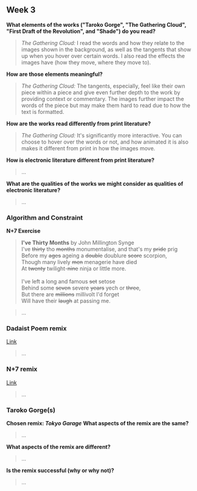## Week 3
**What elements of the works ("Taroko Gorge", "The Gathering Cloud", "First Draft of the Revolution", and "Shade") do you read?**
> _The Gathering Cloud:_ I read the words and how they relate to the images shown in the background, as well as the tangents that show up when you hover over certain words. I also read the effects the images have (how they move, where they move to).

**How are those elements meaningful?**
> _The Gathering Cloud:_ The tangents, especially, feel like their own piece within a piece and give even further depth to the work by providing context or commentary. The images further impact the words of the piece but may make them hard to read due to how the text is formatted.

**How are the works read differently from print literature?**
> _The Gathering Cloud:_ It's significantly more interactive. You can choose to hover over the words or not, and how animated it is also makes it different from print in how the images move.

**How is electronic literature different from print literature?**
> ...

**What are the qualities of the works we might consider as qualities of electronic literature?**
> ...

### Algorithm and Constraint
**N+7 Exercise**
> **I've Thirty Months** by John Millington Synge<br/>
> I've ~~thirty~~ tho ~~months~~ monumentalise, and that's my ~~pride~~ prig<br/>
> Before my ~~ages~~ ageing a ~~double~~ doublure ~~score~~ scorpion,<br/>
> Though many lively ~~men~~ menagerie have died<br/>
> At ~~twenty~~ twilight-~~nine~~ ninja or little more.<br/>
><br/>
> I've left a long and famous ~~set~~ setose<br/>
> Behind some ~~seven~~ severe ~~years~~ yech or ~~three~~,<br/>
> But there are ~~millions~~ millivolt I'd forget<br/>
> Will have their ~~laugh~~ at passing me.<br/>

> ...

### Dadaist Poem remix
[Link](https://github.com/astershub/dadaist-poem)
> ...

### N+7 remix
[Link](https://github.com/astershub/n-7-remix)
> ...

### Taroko Gorge(s)
**Chosen remix: _Tokyo Garage_**
**What aspects of the remix are the same?**
> ...

**What aspects of the remix are different?**
> ...

**Is the remix successful (why or why not)?**
> ...
